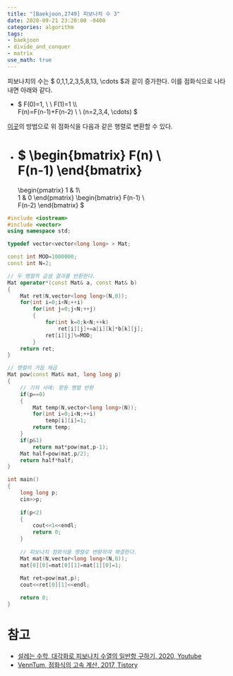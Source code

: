 ```yaml
---
title: "[Baekjoon,2749] 피보나치 수 3"
date: 2020-09-21 23:20:00 -0400
categories: algorithm 
tags:
- baekjoon 
- divide_and_conquer
- matrix 
use_math: true
---
```

피보나치의 수는 $ 0,1,1,2,3,5,8,13, \cdots $과 같이 증가한다. 이를 점화식으로 나타내면 아래와 같다. 
- $ F(0)=1, \ \ F(1)=1 \\\\  
  F(n)=F(n-1)+F(n-2) \ \ (n=2,3,4, \cdots) $

[이곳](https://cloge.tistory.com/33)의 방법으로 위 점화식을 다음과 같은 행렬로 변환할 수 있다.  
- $ \begin{bmatrix}
  F(n) \\  
  F(n-1)
  \end{bmatrix}
  =
  \begin{pmatrix}
  1 & 1\\  
  1 & 0
  \end{pmatrix}
  \begin{bmatrix}
  F(n-1) \\  
  F(n-2)
  \end{bmatrix} $ 

```cpp
#include <iostream>
#include <vector>
using namespace std;

typedef vector<vector<long long> > Mat;

const int MOD=1000000;
const int N=2;

// 두 행렬의 곱셈 결과를 반환한다. 
Mat operator*(const Mat& a, const Mat& b)
{
    Mat ret(N,vector<long long>(N,0));
    for(int i=0;i<N;++i)
        for(int j=0;j<N;++j)
        {
            for(int k=0;k<N;++k)
                ret[i][j]+=a[i][k]*b[k][j];
            ret[i][j]%=MOD;
        }
    return ret;
}

// 행렬의 거듭 제곱
Mat pow(const Mat& mat, long long p)
{
    // 기저 사례: 항등 행렬 반환
    if(p==0)
    {
        Mat temp(N,vector<long long>(N));
        for(int i=0;i<N;++i)
            temp[i][i]=1;
        return temp;
    }
    if(p&1)
        return mat*pow(mat,p-1);
    Mat half=pow(mat,p/2);
    return half*half;
}

int main()
{
    long long p;
    cin>>p;
    
    if(p<2)
    {
        cout<<1<<endl;
        return 0;
    }
    
    // 피보나치 점화식을 행렬로 변환하여 해결한다. 
    Mat mat(N,vector<long long>(N,0));
    mat[0][0]=mat[0][1]=mat[1][0]=1;
    
    Mat ret=pow(mat,p);
    cout<<ret[0][1]<<endl;

    return 0;
}

```

# 참고 
- [설레는 수학, 대각화로 피보나치 수열의 일반항 구하기, 2020, Youtube](https://www.youtube.com/watch?v=uX2IsIykLJc)  
- [VennTum, 점화식의 고속 계산, 2017, Tistory](https://cloge.tistory.com/33)  
